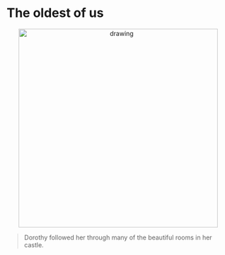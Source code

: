 
<h1>The oldest of us</h1> <p align="center">
<p align="center">


<img src="https://i.imgur.com/lvWKNlM.png" alt="drawing" width="450" height="450"/>



 > Dorothy followed her through many of the beautiful rooms in her castle.
